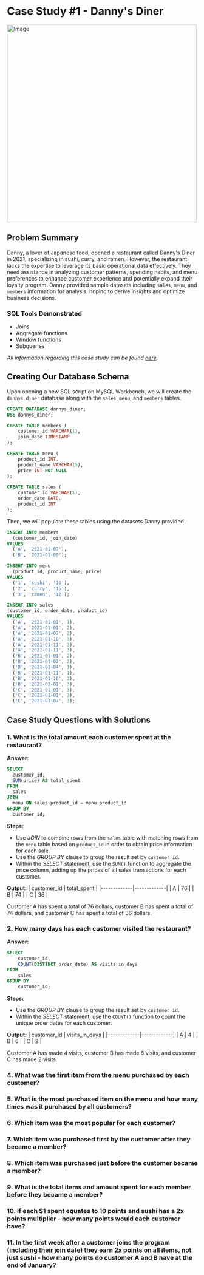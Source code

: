 # Case Study #1 - Danny's Diner
<img src="https://user-images.githubusercontent.com/81607668/127727503-9d9e7a25-93cb-4f95-8bd0-20b87cb4b459.png" alt="Image" width="500" height="520">

## Problem Summary
Danny, a lover of Japanese food, opened a restaurant called Danny's Diner in 2021, specializing in sushi, curry, and ramen. However, the restaurant lacks the expertise to leverage its basic operational data effectively. They need assistance in analyzing customer patterns, spending habits, and menu preferences to enhance customer experience and potentially expand their loyalty program. Danny provided sample datasets including `sales`, `menu`, and `members` information for analysis, hoping to derive insights and optimize business decisions.

### SQL Tools Demonstrated
- Joins
- Aggregate functions
- Window functions
- Subqueries

*All information regarding this case study can be found [here](https://8weeksqlchallenge.com/case-study-1/).*

## Creating Our Database Schema
Upon opening a new SQL script on MySQL Workbench, we will create the `dannys_diner` database along with the `sales`, `menu`, and `members` tables.

```sql
CREATE DATABASE dannys_diner;
USE dannys_diner;

CREATE TABLE members (
    customer_id VARCHAR(1),
    join_date TIMESTAMP
);

CREATE TABLE menu (
    product_id INT,
    product_name VARCHAR(5),
    price INT NOT NULL
);

CREATE TABLE sales (
    customer_id VARCHAR(1),
    order_date DATE,
    product_id INT
);
```

Then, we will populate these tables using the datasets Danny provided.

```sql
INSERT INTO members
  (customer_id, join_date)
VALUES
  ('A', '2021-01-07'),
  ('B', '2021-01-09');

INSERT INTO menu
  (product_id, product_name, price)
VALUES
  ('1', 'sushi', '10'),
  ('2', 'curry', '15'),
  ('3', 'ramen', '12');

INSERT INTO sales
(customer_id, order_date, product_id)
VALUES
  ('A', '2021-01-01', 1),
  ('A', '2021-01-01', 2),
  ('A', '2021-01-07', 2),
  ('A', '2021-01-10', 3),
  ('A', '2021-01-11', 3),
  ('A', '2021-01-11', 3),
  ('B', '2021-01-01', 2),
  ('B', '2021-01-02', 2),
  ('B', '2021-01-04', 1),
  ('B', '2021-01-11', 1),
  ('B', '2021-01-16', 3),
  ('B', '2021-02-01', 3),
  ('C', '2021-01-01', 3),
  ('C', '2021-01-01', 3),
  ('C', '2021-01-07', 3);
```

## Case Study Questions with Solutions
### 1. What is the total amount each customer spent at the restaurant?
**Answer:**
```sql
SELECT
  customer_id,
  SUM(price) AS total_spent
FROM
  sales
JOIN
  menu ON sales.product_id = menu.product_id
GROUP BY
  customer_id;
```

**Steps:**
- Use *JOIN* to combine rows from the `sales` table with matching rows from the `menu` table based on `product_id` in order to obtain price information for each sale.
- Use the *GROUP BY* clause to group the result set by `customer_id`.
- Within the *SELECT* statement, use the `SUM()` function to aggregate the price column, adding up the prices of all sales transactions for each customer.

**Output:**
| customer_id | total_spent |
|-------------|-------------|
| A | 76 |
| B | 74 |
| C | 36 |

Customer A has spent a total of 76 dollars, customer B has spent a total of 74 dollars, and customer C has spent a total of 36 dollars.

### 2. How many days has each customer visited the restaurant?
**Answer:**
```sql
SELECT
    customer_id,
    COUNT(DISTINCT order_date) AS visits_in_days
FROM
    sales
GROUP BY
    customer_id;
```

**Steps:**
- Use the *GROUP BY* clause to group the result set by `customer_id`.
- Within the *SELECT* statement, use the `COUNT()` function to count the unique order dates for each customer.

**Output:**
| customer_id | visits_in_days |
|-------------|-------------|
| A | 4 |
| B | 6 |
| C | 2 |

Customer A has made 4 visits, customer B has made 6 visits, and customer C has made 2 visits.

### 4. What was the first item from the menu purchased by each customer?

### 5. What is the most purchased item on the menu and how many times was it purchased by all customers?

### 6. Which item was the most popular for each customer?

### 7. Which item was purchased first by the customer after they became a member?

### 8. Which item was purchased just before the customer became a member?

### 9. What is the total items and amount spent for each member before they became a member?

### 10. If each $1 spent equates to 10 points and sushi has a 2x points multiplier - how many points would each customer have?

### 11. In the first week after a customer joins the program (including their join date) they earn 2x points on all items, not just sushi - how many points do customer A and B have at the end of January?
